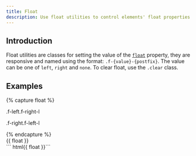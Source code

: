 ```yaml
---
title: Float
description: Use float utilities to control elements' float properties responsively.
---
```


## Introduction

Float utilities are classes for setting the value of the
[`float`](https://developer.mozilla.org/en-US/docs/Web/CSS/float) property,
they are responsive and named using the format:
`.f-{value}-{postfix}`. The value can be one of `left`, `right` and `none`.
To clear float, use the `.clear` class.

## Examples

{% capture float %}
<div class="clear bc-dark">
  <p class="f-left f-right-l px-medium bc-primary c-light">.f-left.f-right-l</p>
  <p class="f-right f-left-l px-medium bc-primary c-light">.f-right.f-left-l</p>
</div>
{% endcapture %}
<div class="example">
  {{ float }}
</div>
``` html{{ float }}```